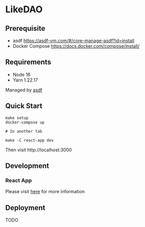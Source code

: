 # LikeDAO

## Prerequisite

- asdf https://asdf-vm.com/#/core-manage-asdf?id=install
- Docker Compose https://docs.docker.com/compose/install/

## Requirements

- Node 16
- Yarn 1.22.17

Managed by [asdf](https://github.com/asdf-vm/asdf)

## Quick Start

```
make setup
docker-compose up

# In another tab

make -C react-app dev
```

Then visit http://localhost:3000

## Development

### React App

Please visit [here](./react-app/README.md#development) for more information

## Deployment

TODO 

